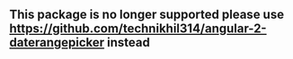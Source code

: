 ## This package is no longer supported please use https://github.com/technikhil314/angular-2-daterangepicker instead
